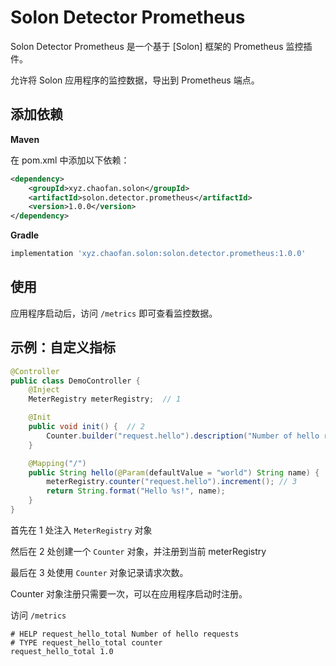 # Solon Detector Prometheus

Solon Detector Prometheus 是一个基于 [Solon] 框架的 Prometheus 监控插件。

允许将 Solon 应用程序的监控数据，导出到 Prometheus 端点。

## 添加依赖

**Maven**

在 pom.xml 中添加以下依赖：

```xml
<dependency>
    <groupId>xyz.chaofan.solon</groupId>
    <artifactId>solon.detector.prometheus</artifactId>
    <version>1.0.0</version>
</dependency>
```

**Gradle**

```groovy
implementation 'xyz.chaofan.solon:solon.detector.prometheus:1.0.0'
```
## 使用

应用程序启动后，访问 `/metrics` 即可查看监控数据。

## 示例：自定义指标

```java
@Controller
public class DemoController {
    @Inject
    MeterRegistry meterRegistry;  // 1

    @Init
    public void init() {  // 2
        Counter.builder("request.hello").description("Number of hello requests").register(meterRegistry); 
    }

    @Mapping("/")
    public String hello(@Param(defaultValue = "world") String name) {
        meterRegistry.counter("request.hello").increment(); // 3
        return String.format("Hello %s!", name);
    }
}
```
首先在 1 处注入 `MeterRegistry` 对象

然后在 2 处创建一个 `Counter` 对象，并注册到当前 meterRegistry

最后在 3 处使用 `Counter` 对象记录请求次数。

Counter 对象注册只需要一次，可以在应用程序启动时注册。

访问 `/metrics`

```
# HELP request_hello_total Number of hello requests
# TYPE request_hello_total counter
request_hello_total 1.0
```
